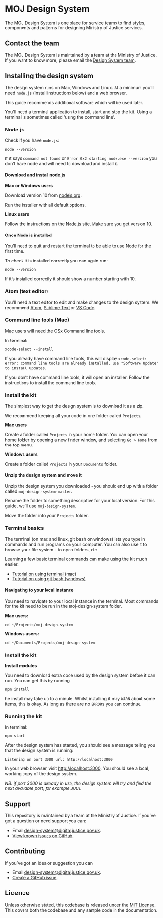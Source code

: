 # MOJ Design System

The MOJ Design System is one place for service teams to find styles, components and patterns for designing Ministry of Justice services.

## Contact the team

The MOJ Design System is maintained by a team at the Ministry of Justice. If you want to know more, please email the [Design System
team](mailto:design-system@digital.justice.gov.uk).

## Installing the design system

The design system runs on Mac, Windows and Linux. At a minimum you’ll need `node.js` (install instructions below) and a web browser.

This guide recommends additional software which will be used later.

You'll need a terminal application to install, start and stop the kit. Using a terminal is sometimes called ‘using the command line’.

### Node.js

Check if you have `node.js`:

```
node --version
```

If it says `command not found` or `Error 0x2 starting node.exe --version` you don’t have node and will need to download and install it.

#### Download and install node.js

**Mac or Windows users**

Download version 10 from [nodejs.org](https://nodejs.org/en/).

Run the installer with all default options.

**Linux users**

Follow the instructions on the [Node.js](https://nodejs.org/en/download/package-manager/#debian-and-ubuntu-based-linux-distributions) site. Make sure you get version 10.

#### Once Node is installed

You’ll need to quit and restart the terminal to be able to use Node for the first time.

To check it is installed correctly you can again run:

```
node --version
```

If it’s installed correctly it should show a number starting with 10.

### Atom (text editor)

You’ll need a text editor to edit and make changes to the design system. We recommend [Atom](https://atom.io/), [Sublime Text](https://www.sublimetext.com/) or [VS Code](https://code.visualstudio.com/).

### Command line tools (Mac)

Mac users will need the OSx Command line tools.

In terminal:

```
xcode-select --install
```

If you already have command line tools, this will display `xcode-select: error: command line tools are already installed, use "Software Update" to install updates`.

If you don’t have command line tools, it will open an installer. Follow the instructions to install the command line tools.

### Install the kit

The simplest way to get the design system is to download it as a zip.

We recommend keeping all your code in one folder called `Projects`.

**Mac users**

Create a folder called `Projects` in your home folder. You can open your home folder by opening a new finder window, and selecting `Go > Home` from the top menu.

**Windows users**

Create a folder called `Projects` in your `Documents` folder.

#### Unzip the design system and move it

Unzip the design system you downloaded - you should end up with a folder called `moj-design-system-master`.

Rename the folder to something descriptive for your local version. For this guide, we’ll use `moj-design-system`.

Move the folder into your `Projects` folder.

### Terminal basics

The terminal (on mac and linux, git bash on windows) lets you type in commands and run programs on your computer. You can also use it to browse your file system - to open folders, etc.

Learning a few basic terminal commands can make using the kit much easier.

- [Tutorial on using terminal (mac)](http://mac.appstorm.net/how-to/utilities-how-to/how-to-use-terminal-the-basics/)
- [Tutorial on using git bash (windows)](https://openhatch.org/missions/windows-setup/open-git-bash-prompt)

#### Navigating to your local instance

You need to navigate to your local instance in the terminal. Most commands for the kit need to be run in the moj-design-system folder.

**Mac users:**

```
cd ~/Projects/moj-design-system
```

**Windows users:**

```
cd ~/Documents/Projects/moj-design-system
```

### Install the kit

**Install modules**

You need to download extra code used by the design system before it can run. You can get this by running:

```
npm install
```

he install may take up to a minute. Whilst installing it may `WARN` about some items, this is okay. As long as there are no `ERROR`s you can continue.

### Running the kit

In terminal:

```
npm start
```

After the design system has started, you should see a message telling you that the design system is running:

```
Listening on port 3000 url: http://localhost:3000
```

In your web browser, visit [http://localhost:3000](http://localhost:3000). You should see a local, working copy of the design system.

_NB. if port 3000 is already in use, the design system will try and find the next available port, for example 3001._

## Support
This repository is maintained by a team at the Ministry of Justice. If you’ve got a question or need support you can:

- Email design-system@digital.justice.gov.uk.
- [View known issues on GitHub](https://github.com/ministryofjustice/mojdt-design-system/issues).

## Contributing
If you’ve got an idea or suggestion you can:

- Email design-system@digital.justice.gov.uk.
- [Create a GitHub issue](https://github.com/ministryofjustice/mojdt-design-system/issues).

## Licence

Unless otherwise stated, this codebase is released under the [MIT License](https://github.com/ministryofjustice/mojdt-design-system/blob/master/LICENSE). This covers both the codebase and any sample code in the documentation.
